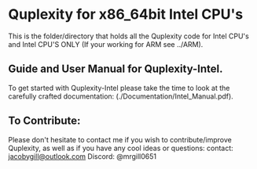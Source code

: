 # Quplexity for x86_64bit Intel CPU's
This is the folder/directory that holds all the Quplexity code for Intel CPU's and Intel CPU'S ONLY (If your working for ARM see ../ARM).

## Guide and User Manual for Quplexity-Intel.
To get started with Quplexity-Intel please take the time to look at the carefully crafted documentation: (./Documentation/Intel_Manual.pdf).

## To Contribute:
Please don't hesitate to contact me if you wish to contribute/improve Quplexity, as well as if you have any cool ideas or questions:
contact: jacobygill@outlook.com 
Discord: @mrgill0651
